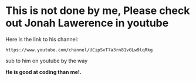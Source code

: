# **This is not done by me**, Please check out Jonah Lawerence in youtube

Here is the link to his channel:

```
https://www.youtube.com/channel/UCipSxT7a3rn81vGLw9lqRkg
```

sub to him on youtube by the way

**He is good at coding than me!.**
